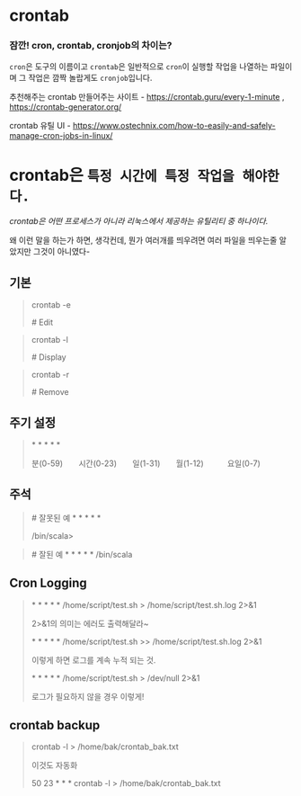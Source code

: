 # crontab

### 잠깐! cron, crontab, cronjob의 차이는?

`cron`은 도구의 이름이고 `crontab`은 일반적으로 `cron`이 실행할 작업을 나열하는 파일이며 그 작업은 깜짝 놀랍게도 `cronjob`입니다.



추천해주는 crontab 만들어주는 사이트 - https://crontab.guru/every-1-minute , https://crontab-generator.org/

crontab 유틸 UI - https://www.ostechnix.com/how-to-easily-and-safely-manage-cron-jobs-in-linux/



# crontab은 `특정 시간에 특정 작업을 해야한다.`

*crontab은 어떤 프로세스가 아니라 리눅스에서 제공하는 유틸리티 중 하나이다.*

왜 이런 말을 하는가 하면, 생각컨데, 뭔가 여러개를 띄우려면 여러 파일을 띄우는줄 알았지만 그것이 아니였다-

## 기본

> crontab -e
>
> \# Edit

> crontab -l
>
> \# Display

> crontab -r
>
> \# Remove


## 주기 설정

> \*					\*						\*					\*				\* 
>
> 분(0-59)　　시간(0-23)　　일(1-31)　　월(1-12)　　　요일(0-7)

## 주석
> \#  잘못된 예
> \* \* \* \* \*
>
> /bin/scala> 

> \#  잘된 예
> \* \* \* \* \* /bin/scala



## Cron Logging

> \* \* \* \* \* /home/script/test.sh > /home/script/test.sh.log 2>&1
>
>  2>&1의 의미는 에러도 출력해달라~
>
> \* \* \* \* \* /home/script/test.sh >> /home/script/test.sh.log 2>&1
>
> 이렇게 하면 로그를 계속 누적 되는 것.
>
> \* \* \* \* \* /home/script/test.sh > /dev/null 2>&1
>
> 로그가 필요하지 않을 경우 이렇게!



## crontab backup

> crontab -l > /home/bak/crontab_bak.txt
>
> 이것도 자동화 
>
> 50 23 * * * crontab -l > /home/bak/crontab_bak.txt